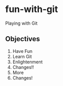 # fun-with-git

Playing with Git

## Objectives

1. Have Fun
2. Learn Git
3. Enlightenment
4. Changes!!
5. More
6. Changes!
